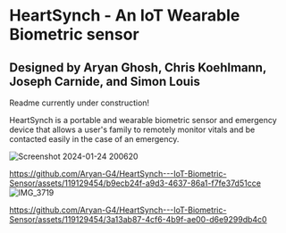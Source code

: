 # HeartSynch - An IoT Wearable Biometric sensor
## Designed by Aryan Ghosh, Chris Koehlmann, Joseph Carnide, and Simon Louis
Readme currently under construction!

HeartSynch is a portable and wearable biometric sensor and emergency device that allows a user's family to remotely monitor vitals and be contacted easily in the case of an emergency.

![Screenshot 2024-01-24 200620](https://github.com/Aryan-G4/HeartSynch---IoT-Biometric-Sensor/assets/119129454/99210d81-8186-4e51-ba9f-0b6cdac2338f)

https://github.com/Aryan-G4/HeartSynch---IoT-Biometric-Sensor/assets/119129454/b9ecb24f-a9d3-4637-86a1-f7fe37d51cce
![IMG_3719](https://github.com/Aryan-G4/HeartSynch---IoT-Biometric-Sensor/assets/119129454/20c2a3f9-b8f4-4f39-87bf-e74b92b9cc8c)



https://github.com/Aryan-G4/HeartSynch---IoT-Biometric-Sensor/assets/119129454/3a13ab87-4cf6-4b9f-ae00-d6e9299db4c0











